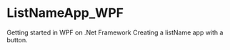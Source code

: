 ﻿# ListNameApp_WPF

 Getting started in WPF on .Net Framework
 Creating a listName app with a button.
